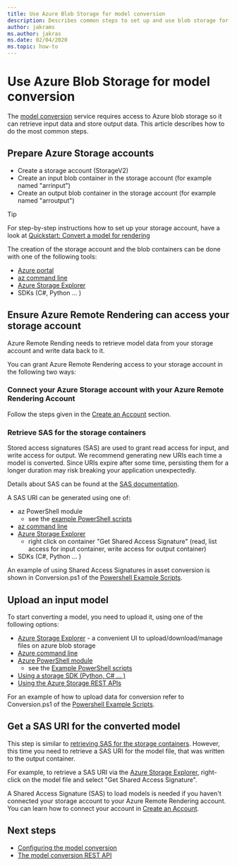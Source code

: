 ```yaml
---
title: Use Azure Blob Storage for model conversion
description: Describes common steps to set up and use blob storage for model conversion.
author: jakrams
ms.author: jakras
ms.date: 02/04/2020
ms.topic: how-to
---
```


# Use Azure Blob Storage for model conversion

The [model conversion](model-conversion.md) service requires access to Azure blob storage so it can retrieve input data and store output data. This article describes how to do the most common steps.

## Prepare Azure Storage accounts

- Create a storage account (StorageV2)
- Create an input blob container in the storage account (for example named "arrinput")
- Create an output blob container in the storage account (for example named "arroutput")

> [!TIP]
> For step-by-step instructions how to set up your storage account, have a look at [Quickstart: Convert a model for rendering](../../quickstarts/convert-model.md)

The creation of the storage account and the blob containers can be done with one of the following tools:

- [Azure portal](https://portal.azure.com)
- [az command line](https://docs.microsoft.com/cli/azure/install-azure-cli?view=azure-cli-latest)
- [Azure Storage Explorer](https://azure.microsoft.com/features/storage-explorer/)
- SDKs (C#, Python ... )

## Ensure Azure Remote Rendering can access your storage account

Azure Remote Rending needs to retrieve model data from your storage account and write data back to it.

You can grant Azure Remote Rendering access to your storage account in the following two ways:

### Connect your Azure Storage account with your Azure Remote Rendering Account

Follow the steps given in the [Create an Account](../create-an-account.md#link-storage-accounts) section.

### Retrieve SAS for the storage containers

Stored access signatures (SAS) are used to grant read access for input, and write access for output. We recommend generating new URIs each time a model is converted. Since URIs expire after some time, persisting them for a longer duration may risk breaking your application unexpectedly.

Details about SAS can be found at the [SAS documentation](https://docs.microsoft.com/azure/storage/common/storage-dotnet-shared-access-signature-part-1).

A SAS URI can be generated using one of:

- az PowerShell module
  - see the [example PowerShell scripts](../../samples/powershell-example-scripts.md)
- [az command line](https://docs.microsoft.com/cli/azure/install-azure-cli?view=azure-cli-latest)
- [Azure Storage Explorer](https://azure.microsoft.com/features/storage-explorer/)
  - right click on container "Get Shared Access Signature" (read, list access for input container, write access for output container)
- SDKs (C#, Python ... )

An example of using Shared Access Signatures in asset conversion is shown in Conversion.ps1 of the [Powershell Example Scripts](../../samples/powershell-example-scripts.md#script-conversionps1).

## Upload an input model

To start converting a model, you need to upload it, using one of the following options:

- [Azure Storage Explorer](https://azure.microsoft.com/features/storage-explorer/) - a convenient UI to upload/download/manage files on azure blob storage
- [Azure command line](https://docs.microsoft.com/azure/storage/common/storage-azure-cli)
- [Azure PowerShell module](https://docs.microsoft.com/powershell/azure/install-az-ps?view=azps-2.2.0)
  - see the [Example PowerShell scripts](../../samples/powershell-example-scripts.md)
- [Using a storage SDK (Python, C# ... )](https://docs.microsoft.com/azure/storage/)
- [Using the Azure Storage REST APIs](https://docs.microsoft.com/rest/api/storageservices/blob-service-rest-api)

For an example of how to upload data for conversion refer to Conversion.ps1 of the [Powershell Example Scripts](../../samples/powershell-example-scripts.md#script-conversionps1).

## Get a SAS URI for the converted model

This step is similar to [retrieving SAS for the storage containers](#retrieve-sas-for-the-storage-containers). However, this time you need to retrieve a SAS URI for the model file, that was written to the output container.

For example, to retrieve a SAS URI via the [Azure Storage Explorer](https://azure.microsoft.com/features/storage-explorer/), right-click on the model file and select "Get Shared Access Signature".

A Shared Access Signature (SAS) to load models is needed if you haven't connected your storage account to your Azure Remote Rendering account. You can learn how to connect your account in [Create an Account](../create-an-account.md#link-storage-accounts).

## Next steps

- [Configuring the model conversion](configure-model-conversion.md)
- [The model conversion REST API](conversion-rest-api.md)
